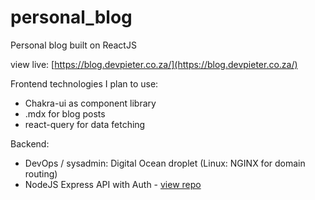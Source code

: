 # personal_blog
Personal blog built on ReactJS

view live: [https://blog.devpieter.co.za/](https://blog.devpieter.co.za/)

Frontend technologies I plan to use:
- Chakra-ui as component library
- .mdx for blog posts
- react-query for data fetching

Backend:
- DevOps / sysadmin: Digital Ocean droplet (Linux: NGINX for domain routing)
- NodeJS Express API with Auth - [view repo](https://github.com/pietabrood/personal_api)

